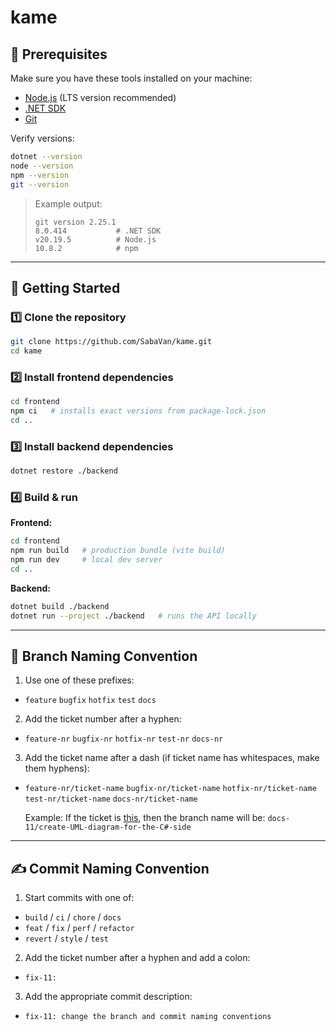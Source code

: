 # kame

## 📌 Prerequisites
Make sure you have these tools installed on your machine:

- [Node.js](https://nodejs.org) (LTS version recommended)
- [.NET SDK](https://dotnet.microsoft.com/download)
- [Git](https://git-scm.com)

Verify versions:

```bash
dotnet --version
node --version
npm --version
git --version
```

> Example output:
> ```
> git version 2.25.1  
> 8.0.414           # .NET SDK  
> v20.19.5          # Node.js  
> 10.8.2            # npm
> ```

---

## 🚀 Getting Started

### 1️⃣ Clone the repository
```bash
git clone https://github.com/SabaVan/kame.git
cd kame
```

### 2️⃣ Install frontend dependencies
```bash
cd frontend
npm ci   # installs exact versions from package-lock.json
cd ..
```

### 3️⃣ Install backend dependencies
```bash
dotnet restore ./backend
```

### 4️⃣ Build & run

**Frontend:**
```bash
cd frontend
npm run build   # production bundle (vite build)
npm run dev     # local dev server
cd ..
```

**Backend:**
```bash
dotnet build ./backend
dotnet run --project ./backend   # runs the API locally
```

---

## 🌱 Branch Naming Convention
1. Use one of these prefixes:
- `feature` `bugfix` `hotfix` `test` `docs`
2. Add the ticket number after a hyphen:
- `feature-nr` `bugfix-nr` `hotfix-nr` `test-nr` `docs-nr`
3. Add the ticket name after a dash (if ticket name has whitespaces, make them hyphens):
- `feature-nr/ticket-name` `bugfix-nr/ticket-name` `hotfix-nr/ticket-name` `test-nr/ticket-name` `docs-nr/ticket-name`

  Example: If the ticket is [this](https://github.com/SabaVan/kame/issues/11), then the branch name will be:
`docs-11/create-UML-diagram-for-the-C#-side`
---

## ✍️ Commit Naming Convention
1. Start commits with one of:

- `build` / `ci` / `chore` / `docs`  
- `feat` / `fix` / `perf` / `refactor`  
- `revert` / `style` / `test`
2. Add the ticket number after a hyphen and add a colon:
- `fix-11:`
3. Add the appropriate commit description:
- `fix-11: change the branch and commit naming conventions`
